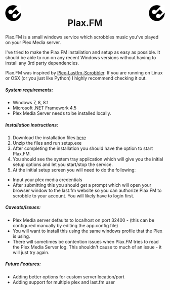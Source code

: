 <img src="https://github.com/shiitake/Plax.FM/blob/master/Plax.FM.png" width="50" height="50" align="left" />
<img src="https://github.com/shiitake/Plax.FM/blob/master/Plax.FM.png" width="50" height="50" align="right" />
<h1 align="center">Plax.FM</h1>

Plax.FM is a small windows service which scrobbles music you've played on your Plex Media server. 

I've tried to make the Plax.FM installation and setup as easy as possible. It should be able to run on any recent Windows versions without having to install any 3rd party dependencies. 

Plax.FM was inspired by [Plex-Lastfm-Scrobbler](https://github.com/jesseward/plex-lastfm-scrobbler). If you are running on Linux or OSX (or you just like Python) I highly recommend checking it out. 


##### System requirements: 
- Windows 7, 8, 8.1  
- Microsoft .NET Framework 4.5
- Plex Media Server needs to be installed locally.


##### Installation instructions:
1. Download the installation files [here](https://www.dropbox.com/s/fwuoinfror2sbd7/Plax.FM.zip?dl=0)
2. Unzip the files and run setup.exe
3. After completing the installation you should have the option to start Plax.FM.
4. You should see the system tray application which will give you the initial setup options and let you start/stop the service. 
5. At the initial setup screen you will need to do the following: 
  * Input your plex media credentials
  * After submitting this you should get a prompt which will open your browser window to the last.fm website so you can authorize Plax.FM to scrobble to your account. You will likely have to login first. 

##### Caveats/Issues: 
- Plex Media server defaults to localhost on port 32400 - (this can be configured manually by editing the app.config file)
- You will want to install this using the same windows profile that the Plex is using. 
- There will sometimes be contention issues when Plax.FM tries to read the Plex Media Server log. This shouldn't cause to much of an issue - it will just try again.


##### Future Features:
- Adding better options for custom server location/port
- Adding support for multiple plex and last.fm user
